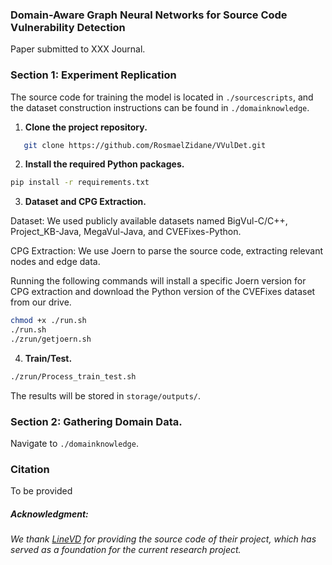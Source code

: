 ### Domain-Aware Graph Neural Networks for Source Code Vulnerability Detection
Paper submitted to XXX Journal.

### Section 1: Experiment Replication

The source code for training the model is located in `./sourcescripts`, and the dataset construction instructions can be found in `./domainknowledge`.

1. **Clone the project repository.**

```bash
   git clone https://github.com/RosmaelZidane/VVulDet.git
```

2. **Install the required Python packages.**

```bash
pip install -r requirements.txt
```
3. **Dataset and CPG Extraction.**

Dataset: We used publicly available datasets named BigVul-C/C++, Project_KB-Java, MegaVul-Java, and CVEFixes-Python.

CPG Extraction: We use Joern to parse the source code, extracting relevant nodes and edge data.

Running the following commands will install a specific Joern version for CPG extraction and download the Python version of the CVEFixes dataset from our drive.

```bash
chmod +x ./run.sh
./run.sh
./zrun/getjoern.sh
```

4. **Train/Test.**

```bash
./zrun/Process_train_test.sh
```

The results will be stored in ```storage/outputs/```.



### Section 2: **Gathering Domain Data.**

Navigate to ```./domainknowledge```.




### Citation

To be provided


##### Acknowledgment:
###### We thank [LineVD](https://github.com/davidhin/linevd) for providing the source code of their project, which has served as a foundation for the current research project.
